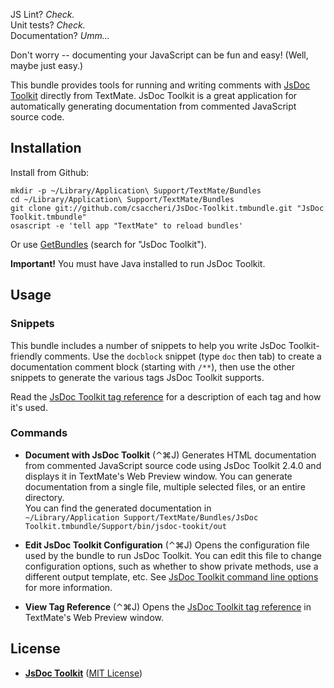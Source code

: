 JS Lint? _Check._  
Unit tests? _Check._  
Documentation? _Umm..._  

Don't worry -- documenting your JavaScript can be fun and easy! (Well, maybe just easy.)
 
This bundle provides tools for running and writing comments with [JsDoc Toolkit][jsdoc] directly from TextMate. JsDoc Toolkit is a great application for automatically generating documentation from commented JavaScript source code.

## Installation

Install from Github:

    mkdir -p ~/Library/Application\ Support/TextMate/Bundles
    cd ~/Library/Application\ Support/TextMate/Bundles
    git clone git://github.com/csaccheri/JsDoc-Toolkit.tmbundle.git "JsDoc Toolkit.tmbundle"
    osascript -e 'tell app "TextMate" to reload bundles'

Or use [GetBundles][getb] (search for "JsDoc Toolkit").

**Important!** You must have Java installed to run JsDoc Toolkit.

## Usage

### Snippets

This bundle includes a number of snippets to help you write JsDoc Toolkit-friendly comments. Use the `docblock` snippet (type `doc` then tab) to create a documentation comment block (starting with `/**`), then use the other snippets to generate the various tags JsDoc Toolkit supports.

Read the [JsDoc Toolkit tag reference][jsdot] for a description of each tag and how it's used.

### Commands

* **Document with JsDoc Toolkit** (⌃⌘J)
Generates HTML documentation from commented JavaScript source code using JsDoc Toolkit 2.4.0 and displays it in TextMate's Web Preview window. You can generate documentation from a single file, multiple selected files, or an entire directory.  
You can find the generated documentation in  
`~/Library/Application Support/TextMate/Bundles/JsDoc Toolkit.tmbundle/Support/bin/jsdoc-tookit/out`

* **Edit JsDoc Toolkit Configuration** (⌃⌘J)
Opens the configuration file used by the bundle to run JsDoc Toolkit. You can edit this file to change configuration options, such as whether to show private methods, use a different output template, etc. See [JsDoc Toolkit command line options][jsdop] for more information.

* **View Tag Reference** (⌃⌘J)
Opens the [JsDoc Toolkit tag reference][jsdot] in TextMate's Web Preview window.

## License

* **[JsDoc Toolkit][jsdoc]** ([MIT License][mit])

[mit]:    http://www.opensource.org/licenses/mit-license
[jsdoc]:  http://code.google.com/p/jsdoc-toolkit/
[jsdop]:  http://code.google.com/p/jsdoc-toolkit/wiki/CommandlineOptions
[jsdot]:  http://code.google.com/p/jsdoc-toolkit/wiki/TagReference
[getb]:   http://svn.textmate.org/trunk/Review/Bundles/GetBundles.tmbundle/